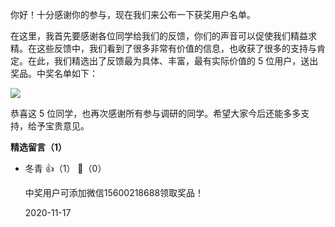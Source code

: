你好！十分感谢你的参与，现在我们来公布一下获奖用户名单。

在这里，我首先要感谢各位同学给我们的反馈，你们的声音可以促使我们精益求精。在这些反馈中，我们看到了很多非常有价值的信息，也收获了很多的支持与肯定。在此，我们精选出了反馈最为具体、丰富，最有实际价值的 5 位用户，送出奖品。中奖名单如下：

![](https://static001.geekbang.org/resource/image/1f/12/1f3edf1d0258b950735ceed25bcb0512.jpg?wh=4437%2A2248)

恭喜这 5 位同学，也再次感谢所有参与调研的同学。希望大家今后还能多多支持，给予宝贵意见。
<div><strong>精选留言（1）</strong></div><ul>
<li><span>冬青</span> 👍（1） 💬（0）<p>中奖用户可添加微信15600218688领取奖品！</p>2020-11-17</li><br/>
</ul>